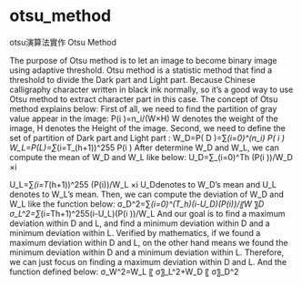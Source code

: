 # otsu_method
otsu演算法實作
Otsu Method

The purpose of Otsu method is to let an image to become binary image using adaptive threshold.
Otsu method is a statistic method that find a threshold to divide the Dark part and Light part. Because Chinese calligraphy character written in black ink normally, so it’s a good way to use Otsu method to extract character part in this case.
The concept of Otsu method explains below:
First of all, we need to find the partition of gray value appear in the image:
P(i )=n_i/(W×H)
W denotes the weight of the image, H denotes the Height of the image.
Second, we need to define the set of partition of Dark part and Light part :
W_D=P( D )=∑_(i=0)^(n_i) P( i )
W_L=P(L)=∑_(i=T_(h+1))^255 P(i )
After determine W_D and W_L, we can compute the mean of W_D and W_L like below:
U_D=∑_(i=0)^Th  (P(i ))/W_D ×i

U_L=∑_(i=T_(h+1))^255  (P(i))/W_L ×i
U_Ddenotes to W_D’s mean and U_L denotes to W_L’s mean.
Then, we can compute the deviation of W_D and W_L like the function below:
σ_D^2=∑_(i=0)^(T_h)(i-U_D)(P(i))/〖W_ 〗_D 
σ_L^2=∑_(i=Th+1)^255(i-U_L)(P(i ))/W_L 
And our goal is to find a maximum deviation within D and L, and find a minimum deviation within D and a minimum deviation within L. 
Verified by mathematics, if we found a maximum deviation within D and L, on the other hand means we found the minimum deviation within D and a minimum deviation within L. Therefore, we can just focus on finding a maximum deviation within D and L. And the function defined below:
σ_W^2=W_L 〖 σ〗_L^2+W_D 〖 σ〗_D^2
